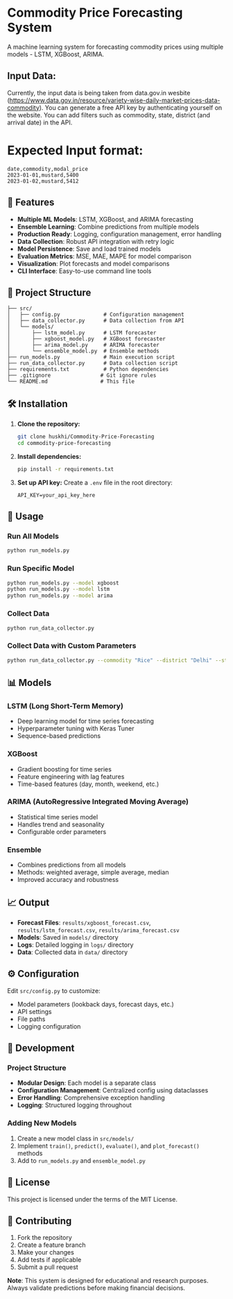 # Commodity Price Forecasting System

A  machine learning system for forecasting commodity prices using multiple models - LSTM, XGBoost, ARIMA. 

## Input Data:
Currently, the input data is being taken from data.gov.in wesbite (https://www.data.gov.in/resource/variety-wise-daily-market-prices-data-commodity). You can generate a free API key by authenticating yourself on the website. You can add filters such as commodity, state, district (and arrival date) in the API.

# Expected Input format:
```
date,commodity,modal_price
2023-01-01,mustard,5400
2023-01-02,mustard,5412
```

## 🚀 Features

- **Multiple ML Models**: LSTM, XGBoost, and ARIMA forecasting
- **Ensemble Learning**: Combine predictions from multiple models
- **Production Ready**: Logging, configuration management, error handling
- **Data Collection**: Robust API integration with retry logic
- **Model Persistence**: Save and load trained models
- **Evaluation Metrics**: MSE, MAE, MAPE for model comparison
- **Visualization**: Plot forecasts and model comparisons
- **CLI Interface**: Easy-to-use command line tools

## 📁 Project Structure

```
├── src/
│   ├── config.py              # Configuration management
│   ├── data_collector.py      # Data collection from API
│   └── models/
│       ├── lstm_model.py      # LSTM forecaster
│       ├── xgboost_model.py   # XGBoost forecaster
│       ├── arima_model.py     # ARIMA forecaster
│       └── ensemble_model.py  # Ensemble methods
├── run_models.py              # Main execution script
├── run_data_collector.py      # Data collection script
├── requirements.txt           # Python dependencies
├── .gitignore                # Git ignore rules
└── README.md                 # This file
```

## 🛠️ Installation

1. **Clone the repository:**
   ```bash
   git clone huskhi/Commodity-Price-Forecasting
   cd commodity-price-forecasting
   ```

2. **Install dependencies:**
   ```bash
   pip install -r requirements.txt
   ```

3. **Set up API key:**
   Create a `.env` file in the root directory:
   ```
   API_KEY=your_api_key_here
   ```

## 🚀 Usage

### Run All Models
```bash
python run_models.py
```

### Run Specific Model
```bash
python run_models.py --model xgboost
python run_models.py --model lstm
python run_models.py --model arima
```

### Collect Data
```bash
python run_data_collector.py
```

### Collect Data with Custom Parameters
```bash
python run_data_collector.py --commodity "Rice" --district "Delhi" --state "Delhi" --preprocess
```

## 📊 Models

### LSTM (Long Short-Term Memory)
- Deep learning model for time series forecasting
- Hyperparameter tuning with Keras Tuner
- Sequence-based predictions

### XGBoost
- Gradient boosting for time series
- Feature engineering with lag features
- Time-based features (day, month, weekend, etc.)

### ARIMA (AutoRegressive Integrated Moving Average)
- Statistical time series model
- Handles trend and seasonality
- Configurable order parameters

### Ensemble
- Combines predictions from all models
- Methods: weighted average, simple average, median
- Improved accuracy and robustness

## 📈 Output

- **Forecast Files**: `results/xgboost_forecast.csv`, `results/lstm_forecast.csv`, `results/arima_forecast.csv`
- **Models**: Saved in `models/` directory
- **Logs**: Detailed logging in `logs/` directory
- **Data**: Collected data in `data/` directory

## ⚙️ Configuration

Edit `src/config.py` to customize:
- Model parameters (lookback days, forecast days, etc.)
- API settings
- File paths
- Logging configuration

## 🔧 Development

### Project Structure
- **Modular Design**: Each model is a separate class
- **Configuration Management**: Centralized config using dataclasses
- **Error Handling**: Comprehensive exception handling
- **Logging**: Structured logging throughout

### Adding New Models
1. Create a new model class in `src/models/`
2. Implement `train()`, `predict()`, `evaluate()`, and `plot_forecast()` methods
3. Add to `run_models.py` and `ensemble_model.py`

## 📝 License

This project is licensed under the terms of the MIT License.

## 🤝 Contributing

1. Fork the repository
2. Create a feature branch
3. Make your changes
4. Add tests if applicable
5. Submit a pull request


**Note**: This system is designed for educational and research purposes. Always validate predictions before making financial decisions. 

